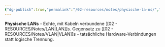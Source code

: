 ```yaml
---
{"dg-publish":true,"permalink":"/02-resources/notes/physische-la-ns/","tags":["netzwerk/hardware","netzwerk/real"],"noteIcon":"","updated":"2025-09-05T10:12:31.204+02:00"}
---
```



**Physische LANs** - Echte, mit Kabeln verbundene [[02 - RESOURCES/Notes/LAN\|LAN]]s.
Gegensatz zu [[02 - RESOURCES/Notes/VLAN\|VLAN]]s - tatsächliche Hardware-Verbindungen statt logische Trennung.